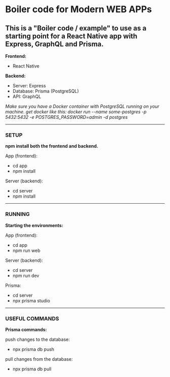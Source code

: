 # Boiler code for Modern WEB APPs #

## This is a "Boiler code / example" to use as a starting point for a React Native app with Express, GraphQL and Prisma. ##

<b>Frontend:</b> <br>
- React Native

<b>Backend: </b> <br>
- Server: Express
- Database: Prisma (PostgreSQL)
- API: GraphQL

<i>Make sure you have a Docker container
with PostgreSQL running on your machine.</i>
<i>get docker like this: docker run --name some-postgres -p 5432:5432 -e POSTGRES_PASSWORD=admin -d postgres</i>

----------------------------------------
### SETUP ###
<b>npm install both the frontend and backend.</b> <br>

App (frontend): <br>
- cd app
- npm install

Server (backend): <br>
- cd server
- npm install

----------------------------------------
### RUNNING ###
<b>Starting the environments:</b> <br>

App (frontend):
- cd app
- npm run web

Server (backend):
- cd server
- npm run dev

Prisma:
- cd server
- npx prisma studio

----------------------------------------
### USEFUL COMMANDS ###
<b>Prisma commands:</b> <br>

push changes to the database:
- npx prisma db push

pull changes from the database:
- npx prisma db pull
